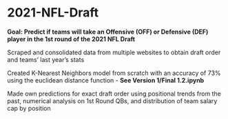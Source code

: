 # 2021-NFL-Draft
**Goal: Predict if teams will take an Offensive (OFF) or Defensive (DEF) player in the 1st round of the 2021 NFL Draft**

Scraped and consolidated data from multiple websites to obtain draft order and teams’ last year’s stats

Created K-Nearest Neighbors model from scratch with an accuracy of 73% using the euclidean distance function - **See Version 1/Final 1.2.ipynb**

Made own predictions for exact draft order using positional trends from the past, numerical analysis on 1st Round QBs, and distribution of team salary cap by position
